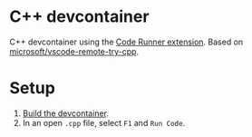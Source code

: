 # C++ devcontainer

C++ devcontainer using the [Code Runner extension](https://marketplace.visualstudio.com/items?itemName=formulahendry.code-runner).  Based on [microsoft/vscode-remote-try-cpp](https://github.com/microsoft/vscode-remote-try-cpp).

# Setup
1. [Build the devcontainer](https://code.visualstudio.com/docs/remote/containers-tutorial).
1. In an open `.cpp` file, select `F1` and `Run Code`.